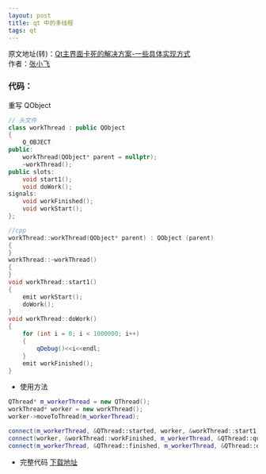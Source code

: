 ```yaml
---
layout: post
title: qt 中的多线程 
tags: qt
---
```


原文地址(转)：[Qt主界面卡死的解决方案-一些具体实现方式](http://www.cryfeifei.cn/356.html)   
作者：[张小飞](https://www.zhihu.com/people/icoder)

### 代码：
重写 QObject
```cpp
// 头文件
class workThread : public QObject
{
    Q_OBJECT
public:
    workThread(QObject* parent = nullptr);
    ~workThread();
public slots:
    void start1();
    void doWork();
signals:
    void workFinished();
    void workStart();
};

//cpp
workThread::workThread(QObject* parent) : QObject (parent)
{
}
workThread::~workThread()
{
}
void workThread::start1()
{
    emit workStart();
    doWork();
}
void workThread::doWork()
{
    for (int i = 0; i < 1000000; i++)
    {
        qDebug()<<i<<endl;
    }
    emit workFinished();
}
```

- 使用方法

```cpp
QThread* m_workerThread = new QThread();
workThread* worker = new workThread();
worker->moveToThread(m_workerThread);

connect(m_workerThread, &QThread::started, worker, &workThread::start1);
connect(worker, &workThread::workFinished, m_workerThread, &QThread::quit);
connect(m_workerThread, &QThread::finished, m_workerThread, &QThread::deleteLater);
```

- 完整代码
[下载地址](https://gitee.com/wcc210/QtDemo/tree/master/ThreadDemo)
